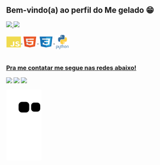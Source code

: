## Bem-vindo(a) ao perfil do Me gelado 😁

 <div>
   <a href="https://github.com/Megelado">
   <img height="180em" src="https://github-readme-stats.vercel.app/api?username=Megelado&show_icons=true&theme=onedark&include_all_commits=true&count_private=true"/>
   <img height="180em" src="https://github-readme-stats.vercel.app/api/top-langs/?username=Megelado&layout=compact&langs_count=6&theme=tokyonight"/>

</div>
<div style="display: inline_block"><br>
  <img align="center" alt="Js" height="30" width="40" src="https://raw.githubusercontent.com/devicons/devicon/master/icons/javascript/javascript-plain.svg">
  <img align="center" alt="HTML" height="30" width="40" src="https://raw.githubusercontent.com/devicons/devicon/master/icons/html5/html5-original.svg">
  <img align="center" alt="CSS" height="30" width="40" src="https://raw.githubusercontent.com/devicons/devicon/master/icons/css3/css3-original.svg">
  <img align="center" alt="Py" heigth="30" width="40" src="https://raw.githubusercontent.com/devicons/devicon/master/icons/python/python-original-wordmark.svg">
</div>
 
 <br>
 
  ### Pra me contatar me segue nas redes abaixo!
 
<div> 
  <a href="https://instagram.com/Michaelsilva" target="_blank"><img src="https://img.shields.io/badge/-Instagram-%23E4405F?style=for-the-badge&logo=instagram&logoColor=white" target="_blank"></a>
 <a href="https://discord.gg/5DVhGKVf4h" target="_blank"><img src="https://img.shields.io/badge/Discord-7289DA?style=for-the-badge&logo=discord&logoColor=white" target="_blank"></a>
  <a href = "mailto:michaelsantospigs@gmail.com"><img src="https://img.shields.io/badge/-Gmail-%23333?style=for-the-badge&logo=gmail&logoColor=white" target="_blank"></a> 
 
  ![Snake animation](https://github.com/Megelado/Megelado/blob/output/github-contribution-grid-snake.svg)

</div>
